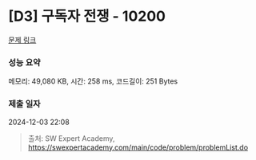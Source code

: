 # [D3] 구독자 전쟁 - 10200 

[문제 링크](https://swexpertacademy.com/main/code/problem/problemDetail.do?contestProbId=AXMCXV_qVgkDFAWv) 

### 성능 요약

메모리: 49,080 KB, 시간: 258 ms, 코드길이: 251 Bytes

### 제출 일자

2024-12-03 22:08



> 출처: SW Expert Academy, https://swexpertacademy.com/main/code/problem/problemList.do